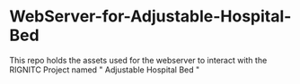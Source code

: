 # WebServer-for-Adjustable-Hospital-Bed
This repo holds the assets used for the webserver to interact with  the RIGNITC Project named " Adjustable Hospital Bed " 
